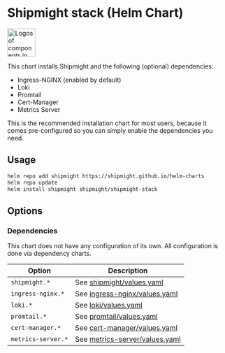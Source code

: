 # Shipmight stack (Helm Chart)

<img alt="Logos of components in Shipmight stack" src="../images/chart-shipmight-stack.png" height="64" />

This chart installs Shipmight and the following (optional) dependencies:

- Ingress-NGINX (enabled by default)
- Loki
- Promtail
- Cert-Manager
- Metrics Server

This is the recommended installation chart for most users, because it comes pre-configured so you can simply enable the dependencies you need.

## Usage

```bash
helm repo add shipmight https://shipmight.github.io/helm-charts
helm repo update
helm install shipmight shipmight/shipmight-stack
```

## Options

### Dependencies

This chart does not have any configuration of its own. All configuration is done via dependency charts.

| Option             | Description                                                                                                                                                |
| ------------------ | ---------------------------------------------------------------------------------------------------------------------------------------------------------- |
| `shipmight.*`      | See [shipmight/values.yaml](../shipmight/values.yaml)                                                                                                      |
| `ingress-nginx.*`  | See [ingress-nginx/values.yaml](https://github.com/kubernetes/ingress-nginx/blob/helm-chart-4.0.18/charts/ingress-nginx/values.yaml)                       |
| `loki.*`           | See [loki/values.yaml](https://github.com/grafana/helm-charts/blob/loki-2.10.1/charts/loki/values.yaml)                                                    |
| `promtail.*`       | See [promtail/values.yaml](https://github.com/grafana/helm-charts/blob/promtail-2.2.0/charts/promtail/values.yaml)                                         |
| `cert-manager.*`   | See [cert-manager/values.yaml](https://github.com/cert-manager/cert-manager/blob/v1.7.1/deploy/charts/cert-manager/values.yaml)                            |
| `metrics-server.*` | See [metrics-server/values.yaml](https://github.com/kubernetes-sigs/metrics-server/blob/metrics-server-helm-chart-3.8.2/charts/metrics-server/values.yaml) |
